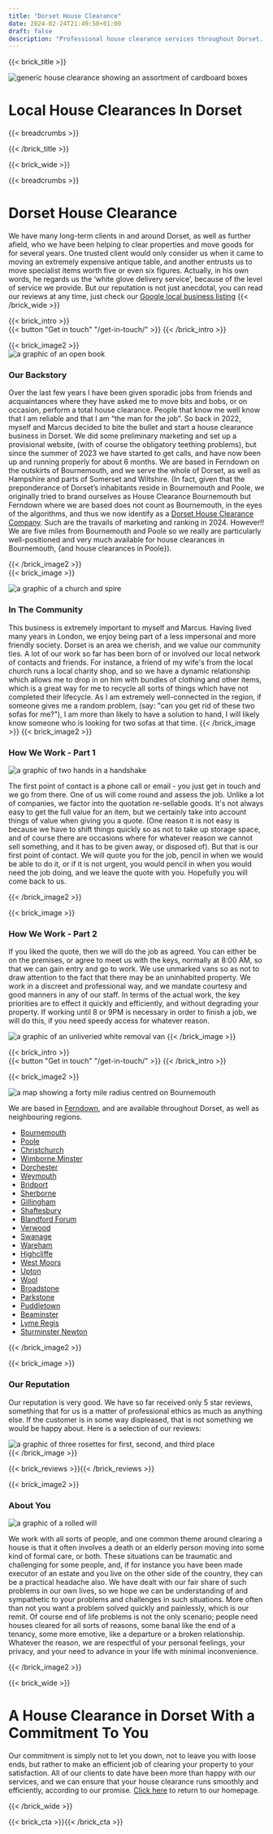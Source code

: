 ```yaml
---
title: "Dorset House Clearance"
date: 2024-02-24T21:49:50+01:00
draft: false
description: "Professional house clearance services throughout Dorset. We offer reliable and efficient property clearance for homes, estates, and more. Get a free quote today!"
---
```


{{< brick_title >}}                                                                                                                                                            
                                                                                                                                                                                     
   ![generic house clearance showing an assortment of cardboard boxes](/uploads/photos/clear1.jpg)                                                                                                                                              
                                                                                                                                                                                     
   # Local House Clearances In Dorset                                                                                                                                
                                                                                                                                                                                     
   {{< breadcrumbs >}}                                                                                                                                                          
                                                                                                                                                                                    
 {{< /brick_title >}} 

{{< brick_wide >}}                                                                                                                                                             
                                                                                                                                                                                     
 {{< breadcrumbs >}}                                                                                                                                                            
                                                                                                                                                                                 
# Dorset House Clearance

We have many long-term clients in and around Dorset, as well as further afield, who we have been helping to clear properties and move goods for for several years. One trusted client would only consider us when it came to moving an extremely expensive antique table, and another entrusts us to move specialist items worth five or even six figures. Actually, in his own words, he regards us the ‘white glove delivery service’, because of the level of service we provide. But our reputation is not just anecdotal, you can read our reviews at any time, just check our [Google local business listing](https://www.google.com/maps/place/Baz's+Clearances/@50.8057007,-1.8979507,17z/data=!3m1!4b1!4m6!3m5!1s0x4873a386ffda19b3:0x65e37402716c2a0c!8m2!3d50.8057007!4d-1.8979507!16s%2Fg%2F11t1scktcr?entry=ttu&g_ep=EgoyMDI1MDQwMi4xIKXMDSoASAFQAw%3D%3D)
{{< /brick_wide >}}
 
  {{< brick_intro >}}    
{{< button "Get in touch" "/get-in-touch/" >}}
  {{< /brick_intro >}}    

     
 {{< brick_image2 >}}   
![a graphic of an open book](/uploads/illustrations/cuate/book.jpg) 
### Our Backstory

Over the last few years I have been given sporadic jobs from friends and acquaintances where they have asked me to move bits and bobs, or on occasion, perform a total house clearance. People that know me well know that I am reliable and that I am “the man for the job”. So back in 2022, myself and Marcus decided to bite the bullet and start a house clearance business in Dorset. We did some preliminary marketing and set up a provisional website, (with of course the obligatory teething problems), but since the summer of 2023 we have started to get calls, and have now been up and running properly for about 6 months. We are based in Ferndown on the outskirts of Bournemouth, and we serve the whole of Dorset, as well as Hampshire and parts of Somerset and Wiltshire. (In fact, given that the preponderance of Dorset’s inhabitants reside in Bournemouth and Poole, we originally tried to brand ourselves as House Clearance Bournemouth but Ferndown where we are based does not count as Bournemouth, in the eyes of the algorithms, and thus we now identify as a [Dorset House Clearance Company](https://bazclearance.co.uk/). Such are the travails of marketing and ranking in 2024. However!! We are five miles from Bournemouth and Poole so we really are particularly well-positioned and very much available for house clearances in Bournemouth, {and house clearances in Poole}).


 {{< /brick_image2 >}}   
 {{< brick_image >}}   

 
![a graphic of a church and spire](/uploads/illustrations/cuate/bowls.jpg) 
### In The Community

This business is extremely important to myself and Marcus. Having lived many years in London, we enjoy being part of a less impersonal and more friendly society. Dorset is 
an area we cherish, and we value our community ties. A lot of our work so far has been born of or involved our local network of contacts and friends. For instance, a friend of my wife's 
from the local church runs a local charity shop, and so we have a dynamic relationship which allows me to drop in on him with bundles of clothing and other items, 
which is a great way for me to recycle all sorts of things which have not completed their lifecycle. As I am extremely well-connected in the region, if someone
gives me a random problem, (say: "can you get rid of these two sofas for me?"), I am more than likely to have a solution to hand, I will likely know someone who is looking 
for two sofas at that time. 
 {{< /brick_image >}}
  {{< brick_image2 >}}      
### How We Work - Part 1

![a graphic of two hands in a handshake](/uploads/illustrations/cuate/handshake.jpg)    

The first point of contact is a phone call or email - you just get in touch and we go from there. One of us will come round and assess the job. Unlike a lot of companies, 
we factor into the quotation re-sellable goods. It's not always easy to get the full value for an item, but we certainly take into account things of value when 
giving you a quote. (One reason it is not easy is because we have to shift things quickly so as not to take up storage space, and of course there are occasions where for 
whatever reason we cannot sell something, and it has to be given away, or disposed of). But that is our first point of contact. We will quote you for the job, pencil in when 
we would be able to do it, or if it is not urgent, you would pencil in when you would need the job doing, and we leave the quote with you. Hopefully you will come 
back to us.   
    
  {{< /brick_image2 >}}    

 {{< brick_image >}} 

### How We Work - Part 2

If you liked the quote, then we will do the job as agreed. You can either be on the premises, or agree to meet us with the keys, normally at 8:00 AM, so that we can gain 
entry and go to work. We use unmarked vans so as not to draw attention to the fact that there may be an uninhabited property. We work in a discreet and professional way,
and we mandate courtesy and good manners in any of our staff. In terms of the actual work, the key priorities are to effect it quickly and efficiently, and without 
degrading your property. If working until 8 or 9PM is necessary in order to finish a job, we will do this, if you need speedy access for whatever reason. 
      
![a graphic of an unliveried white removal van](/uploads/illustrations/cuate/van1.jpg)
 {{< /brick_image >}} 

  {{< brick_intro >}}    
{{< button "Get in touch" "/get-in-touch/" >}}
  {{< /brick_intro >}}    

 {{< brick_image2 >}} 

![a map showing a forty mile radius centred on Bournemouth](/uploads/illustrations/cuate/our_areas.png) 

We are based in [Ferndown](/house-clearance-dorset/ferndown/), and are available throughout Dorset, as well as neighbouring regions.

- [Bournemouth](/house-clearance-dorset/bournemouth/)  
- [Poole](/house-clearance-dorset/poole/)  
- [Christchurch](/house-clearance-dorset/christchurch/)  
- [Wimborne Minster](/house-clearance-dorset/wimborne-minster/)  
- [Dorchester](/house-clearance-dorset/dorchester/)  
- [Weymouth](/house-clearance-dorset/weymouth/)  
- [Bridport](/house-clearance-dorset/bridport/)  
- [Sherborne](/house-clearance-dorset/sherborne/)  
- [Gillingham](/house-clearance-dorset/gillingham/)  
- [Shaftesbury](/house-clearance-dorset/shaftesbury/)  
- [Blandford Forum](/house-clearance-dorset/blandford-forum/)  
- [Verwood](/house-clearance-dorset/verwood/)  
- [Swanage](/house-clearance-dorset/swanage/)  
- [Wareham](/house-clearance-dorset/wareham/)  
- [Highcliffe](/house-clearance-dorset/highcliffe/)  
- [West Moors](/house-clearance-dorset/west-moors/)  
- [Upton](/house-clearance-dorset/upton/)  
- [Wool](/house-clearance-dorset/wool/)  
- [Broadstone](/house-clearance-dorset/broadstone/)  
- [Parkstone](/house-clearance-dorset/parkstone/) 
- [Puddletown](/house-clearance-dorset/puddletown/)  
- [Beaminster](/house-clearance-dorset/beaminster/)  
- [Lyme Regis](/house-clearance-dorset/lyme-regis/)  
- [Sturminster Newton](/house-clearance-dorset/sturminster-newton/)  


 {{< /brick_image2 >}}    

 {{< brick_image >}}    
 
### Our Reputation

Our reputation is very good. We have so far received only 5 star reviews, something that for us is a matter of professional ethics as much as anything else. If the customer
is in some way displeased, that is not something we would be happy about. Here is a selection of our reviews:

 ![a graphic of three rosettes for first, second, and third place](/uploads/illustrations/cuate/tick.jpg)  
   {{< /brick_image >}}
     
 {{< brick_reviews >}}{{< /brick_reviews >}}


 {{< brick_image2 >}} 


### About You
![a graphic of a rolled will](/uploads/illustrations/cuate/will.jpg)  

We work with all sorts of people, and one common theme around clearing a house is that it often involves
a death or an elderly person moving into some kind of formal care, or both. These situations can be traumatic 
and challenging for some people, and, if for instance you have been made executor of an estate and you live
on the other side of the country, they can be a practical headache also. We have dealt with our fair share of 
such problems in our own lives, so we hope we can be understanding of and sympathetic to your problems and challenges in such situations. 
More often than not you want a problem solved quickly and painlessly, which is our remit. Of course end of life problems is not the only 
scenario; people need houses cleared for all sorts of reasons, some banal like the end of a tenancy, some more emotive, like a 
departure or a broken relationship. Whatever the reason, we are respectful of your personal feelings, your privacy, and
your need to advance in your life with minimal inconvenience.        

 {{< /brick_image2 >}} 
 
 

 {{< brick_wide >}} 
# A House Clearance in Dorset With a Commitment To You
Our commitment is simply not to let you down, not to leave you with loose ends, but rather to make an efficient job of clearing your property to your satisfaction. All of our clients to date have been more than happy with our services, and we can ensure that your house clearance runs smoothly and efficiently, according to our promise. [Click here](https://bazclearance.co.uk/) to return to our homepage. 

{{< /brick_wide >}} 
                                                                                                                                                                                
 {{< brick_cta >}}{{< /brick_cta >}}   
